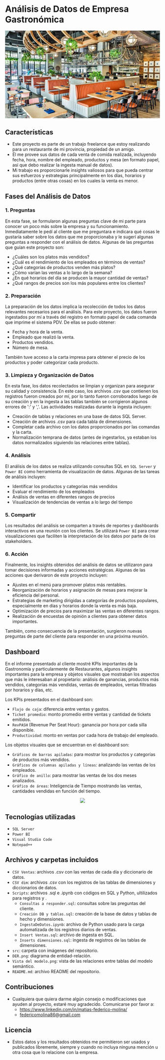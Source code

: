 # Análisis de Datos de Empresa Gastronómica

<p align="center">
  <img src="https://github.com/federicomolina86/PortfolioProyectosFedeMolina/blob/main/src/Rest.jpg">
</p>

## Características
- Este proyecto es parte de un trabajo freelance que estoy realizando para un restaurante de mi provincia, propiedad de un amigo.
- Él me provee sus datos de cada venta de comida realizada, incluyendo fecha, hora, nombre del empleado, productos y mesa (en formato papel, así que debo realizar la ingesta manual de datos).
- Mi trabajo es proporcionarle insights valiosos para que pueda centrar sus esfuerzos y estrategias principalmente en los días, horarios y productos (entre otras cosas) en los cuales la venta es menor.


## Fases del Análisis de Datos

### 1. Preguntas
En esta fase, se formularon algunas preguntas clave de mi parte para conocer un poco más sobre la empresa y su funcionamiento. Inmediatamente le pedí al cliente que me preguntara e indicara qué cosas le gustaría saber sobre los datos que me proporcionaba y le sugerí algunas preguntas a responder con el análisis de datos. Algunas de las preguntas que guían este proyecto son:

- ¿Cuáles son los platos más vendidos?
- ¿Cuál es el rendimiento de los empleados en términos de ventas?
- ¿Qué categorías de productos venden más platos?
- ¿Cómo varían las ventas a lo largo de la semana?
- ¿En qué horarios del día se producen la mayor cantidad de ventas?
- ¿Qué rangos de precios son los más populares entre los clientes?


### 2. Preparación
La preparación de los datos implica la recolección de todos los datos relevantes necesarios para el análisis. Para este proyecto, los datos fueron ingestados por mí a través del registro en formato papel de cada comanda que imprime el sistema PDV. De ellas se pudo obtener:

- Fecha y hora de la venta.
- Empleado que realizó la venta.
- Productos vendidos.
- Número de mesa.

También tuve acceso a la carta impresa para obtener el precio de los productos y poder categorizar cada producto.


### 3. Limpieza y Organización de Datos

En esta fase, los datos recolectados se limpian y organizan para asegurar su calidad y consistencia. En este caso, los archivos .csv que contienen los registros fueron creados por mí, por lo tanto fueron corroborados luego de su creación y en la ingesta a las tablas también se corrigieron algunos errores de ':' y ','. Las actividades realizadas durante la ingesta incluyen:

- Creación de tablas y relaciones en una base de datos SQL Server.
- Creación de archivos .csv para cada tabla de dimensiones.
- Completar cada archivo con los datos proporcionados por las comandas y la carta.
- Normalización temprana de datos (antes de ingestarlos, ya estaban los datos normalizados siguiendo las relaciones entre tablas).


### 4. Análisis

El análisis de los datos se realiza utilizando consultas SQL en `SQL Server` y `Power BI` como herramienta de visualización de datos. Algunas de las tareas de análisis incluyen:

- Identificar los productos y categorías más vendidos
- Evaluar el rendimiento de los empleados
- Análisis de ventas en diferentes rangos de precios
- Visualización de tendencias de ventas a lo largo del tiempo

### 5. Compartir

Los resultados del análisis se comparten a través de reportes y dashboards interactivos en una reunión con los clientes. Se utilizará `Power BI` para crear visualizaciones que faciliten la interpretación de los datos por parte de los stakeholders.

### 6. Acción
Finalmente, los insights obtenidos del análisis de datos se utilizaron para tomar decisiones informadas y acciones estratégicas. Algunas de las acciones que derivaron de este proyecto incluyen:

- Ajustes en el menú para promover platos más rentables.
- Reorganización de horarios y asignación de mesas para mejorar la eficiencia del personal.
- Estrategias de marketing dirigidas a categorías de productos populares, especialmente en días y horarios donde la venta es más baja.
- Optimización de precios para maximizar las ventas en diferentes rangos.
- Realización de encuestas de opinión a clientes para obtener datos importantes.

También, como consecuencia de la presentación, surgieron nuevas preguntas de parte del cliente para responder en una próxima reunión.


## Dashboard
  
  En el informe presentado al cliente mostré KPIs importantes de la Gastronomía y particularmente de Restaurantes, algunos insights importantes para la empresa y objetos visuales que mostraban los aspectos que más le interesaban al propietario: análisis de ganancias, productos más vendidos, categorías más vendidas, ventas de empleados, ventas filtradas por horarios y días, etc.
  
Los KPIs presentados en el dashboard son:
- `Flujo de caja`: diferencia entre ventas y gastos.
- `Ticket promedio`: monto promedio entre ventas y cantidad de tickets emitidos.
- `RevPASH` (Revenue Per Seat Hour): ganancia por hora por cada silla disponible.
- `Productividad`: monto en ventas por cada hora de trabajo del empleado.

Los objetos visuales que se encuentran en el dashboard son:
- `Gráficos de barras apiladas`: para mostrar los productos y categorías de productos más vendidos.
- `Gráficos de columnas apiladas y líneas`: analizando las ventas de los empleados.
- `Gráfico de anillo`: para mostrar las ventas de los dos meses analizados.
- `Gráfico de áreas`: Inteligencia de Tiempo mostrando las ventas, cantidades vendidas en función del tiempo.

<p align="center">
  <img src="https://github.com/federicomolina86/PortfolioProyectosFedeMolina/blob/main/src/Dashboard.jpg">
</p>
  
  
## Tecnologías utilizadas
- `SQL Server`
- `Power BI`
- `Visual Studio Code`
- `Notepad++`

## Archivos y carpetas incluidos
- `CSV Ventas`: archivos .csv con las ventas de cada día y diccionario de datos.
- `CSV dim`: archivos .csv con los registros de las tablas de dimensiones y diccionarios de datos.
- `Scripts`: archivos .sql e .ipynb con códigos en SQL y Python, ultilizados para  registros y .
    - `Consultas a responder.sql`: consultas sobre las preguntas del cliente. 
    - `Creación DB y tablas.sql`: creación de la base de datos y tablas de hecho y dimensiones.
    - `IngestaDeDatos.ipynb`: archivo de Python usado para la carga automatizada de los registros diarios de ventas.
    - `Insert Ventas.sql`: archivo de ingesta en SQL.
    - `Inserts dimensiones.sql`: ingesta de registros de las tablas de dimensiones.
- `src`: carpeta con imágenes del repositorio.
- `DER.png`: diagrama de entidad-relación.
- `Vista del modelo.png`: vista de las relaciones entre tablas del modelo semántico.
- `README.md`: archivo README del repositorio.

## Contribuciones
- Cualquiera que quiera darme algún consejo o modificaciones que ayuden al proyecto, estaré muy agradecido. Comunicarse por favor a:
    - https://www.linkedin.com/in/matias-federico-molina/
    - federicomolina86@gmail.com

## Licencia
- Estos datos y los resultados obtenidos me permitieron ser usados y publicados libremente, siempre y cuando no incluya ninguna mención u otra cosa que  lo relacione con la empresa. 
